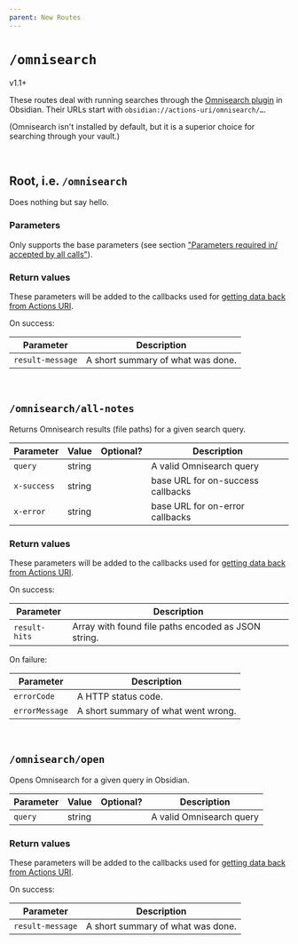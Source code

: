 ```yaml
---
parent: New Routes
---
```


# `/omnisearch`
<span class="tag tag-version">v1.1+</span>

These routes deal with running searches through the
[Omnisearch plugin](https://publish.obsidian.md/omnisearch/Index) in Obsidian.
Their URLs start with `obsidian://actions-uri/omnisearch/…`.

(Omnisearch isn't installed by default, but it is a superior choice for
searching through your vault.)

<div id="toc"></div>


&nbsp;


## Root, i.e. `/omnisearch`

Does nothing but say hello.

### Parameters
Only supports the base parameters (see section ["Parameters required in/ accepted by all calls"](../parameters.md)).

### Return values
These parameters will be added to the callbacks used for [getting data back from Actions URI](../callbacks.md).

On success:

| Parameter        | Description                       |
| ---------------- | --------------------------------- |
| `result-message` | A short summary of what was done. |


&nbsp;


## `/omnisearch/all-notes`
Returns Omnisearch results (file paths) for a given search query.

| Parameter   | Value  | Optional? | Description                       |
| ----------- | ------ | :-------: | --------------------------------- |
| `query`     | string |           | A valid Omnisearch query          |
| `x-success` | string |           | base URL for on-success callbacks |
| `x-error`   | string |           | base URL for on-error callbacks   |

### Return values
These parameters will be added to the callbacks used for [getting data back from Actions URI](../callbacks.md).

On success:

| Parameter     | Description                                         |
| ------------- | --------------------------------------------------- |
| `result-hits` | Array with found file paths encoded as JSON string. |

On failure:

| Parameter      | Description                         |
| -------------- | ----------------------------------- |
| `errorCode`    | A HTTP status code.                 |
| `errorMessage` | A short summary of what went wrong. |


&nbsp;


## `/omnisearch/open`
Opens Omnisearch for a given query in Obsidian.

| Parameter | Value  | Optional? | Description              |
| --------- | ------ | :-------: | ------------------------ |
| `query`   | string |           | A valid Omnisearch query |

### Return values
These parameters will be added to the callbacks used for [getting data back from Actions URI](../callbacks.md).

On success:

| Parameter        | Description                       |
| ---------------- | --------------------------------- |
| `result-message` | A short summary of what was done. |
